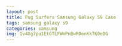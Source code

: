 ```yaml
---
layout: post
title: Pug Surfers Samsung Galaxy S9 Case
tags: samsung galaxy s9
categories: samsung
img: 1v4Xg7pu1EtGTLFWmPnBwROenKk7K0eDG
---
```

